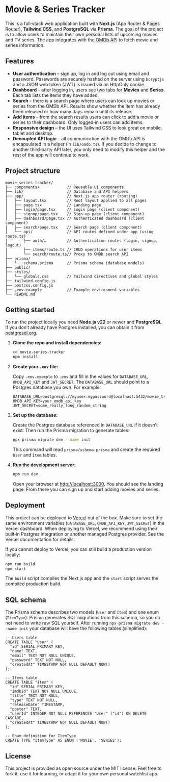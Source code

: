 # Movie & Series Tracker

This is a full‑stack web application built with **Next.js** (App Router & Pages Router), **Tailwind CSS**, and **PostgreSQL** via **Prisma**.  The goal of the project is to allow users to maintain their own personal lists of upcoming movies and TV series.  The app integrates with the [OMDb API](https://www.omdbapi.com/) to fetch movie and series information.

## Features

- **User authentication** – sign up, log in and log out using email and password.  Passwords are securely hashed on the server using `bcryptjs` and a JSON web token (JWT) is issued via an HttpOnly cookie.
- **Dashboard** – after logging in, users see two tabs for **Movies** and **Series**.  Each tab lists the items they have added.
- **Search** – there is a search page where users can look up movies or series from the OMDb API.  Results show whether the item has already been released or how many days remain until its release.
- **Add items** – from the search results users can click to add a movie or series to their dashboard.  Only logged‑in users can add items.
- **Responsive design** – the UI uses Tailwind CSS to look great on mobile, tablet and desktop.
- **Decoupled API logic** – all communication with the OMDb API is encapsulated in a helper (in `lib/omdb.ts`).  If you decide to change to another third‑party API later, you only need to modify this helper and the rest of the app will continue to work.

## Project structure

```
movie-series-tracker/
├── components/            // Reusable UI components
├── lib/                   // Database and API helpers
├── app/                   // Next.js app router (routing)
│   ├── layout.tsx         // Root layout applied to all pages
│   ├── page.tsx           // Landing page
│   ├── login/page.tsx     // Login page (client component)
│   ├── signup/page.tsx    // Sign‑up page (client component)
│   ├── dashboard/page.tsx // Authenticated dashboard (client component)
│   ├── search/page.tsx    // Search page (client component)
│   └── api/               // API routes defined under app (using route.ts)
│       ├── auth/…         // Authentication routes (login, signup, logout)
│       ├── items/route.ts // CRUD operations for user items
│       └── search/route.ts// Proxy to OMDb search API
├── prisma/
│   └── schema.prisma      // Prisma schema (database models)
├── public/
├── styles/
│   └── globals.css        // Tailwind directives and global styles
├── tailwind.config.js
├── postcss.config.js
├── .env.example           // Example environment variables
└── README.md
```

## Getting started

To run the project locally you need **Node.js v22** or newer and **PostgreSQL**.  If you don’t already have Postgres installed, you can obtain it from [postgresql.org](https://www.postgresql.org/download/).

1. **Clone the repo and install dependencies:**

   ```bash
   cd movie-series-tracker
   npm install
   ```

2. **Create your `.env` file:**

   Copy `.env.example` to `.env` and fill in the values for `DATABASE_URL`, `OMDB_API_KEY` and `JWT_SECRET`.  The `DATABASE_URL` should point to a Postgres database you own.  For example:

   ```env
   DATABASE_URL=postgresql://myuser:mypassword@localhost:5432/movie_tracker
   OMDB_API_KEY=your_omdb_api_key
   JWT_SECRET=some_really_long_random_string
   ```

3. **Set up the database:**

   Create the Postgres database referenced in `DATABASE_URL` if it doesn’t exist.  Then run the Prisma migration to generate tables:

   ```bash
   npx prisma migrate dev --name init
   ```

   This command will read `prisma/schema.prisma` and create the required `User` and `Item` tables.

4. **Run the development server:**

   ```bash
   npm run dev
   ```

   Open your browser at <http://localhost:3000>.  You should see the landing page.  From there you can sign up and start adding movies and series.

## Deployment

This project can be deployed to [Vercel](https://vercel.com/) out of the box.  Make sure to set the same environment variables (`DATABASE_URL`, `OMDB_API_KEY`, `JWT_SECRET`) in the Vercel dashboard.  When deploying to Vercel, we recommend using their built‑in Postgres integration or another managed Postgres provider.  See the Vercel documentation for details.

If you cannot deploy to Vercel, you can still build a production version locally:

```bash
npm run build
npm start
```

The `build` script compiles the Next.js app and the `start` script serves the compiled production build.

## SQL schema

The Prisma schema describes two models (`User` and `Item`) and one enum (`ItemType`).  Prisma generates SQL migrations from this schema, so you do not need to write raw SQL yourself.  After running `npx prisma migrate dev --name init` your database will have the following tables (simplified):

```
-- Users table
CREATE TABLE "User" (
  "id" SERIAL PRIMARY KEY,
  "name" TEXT,
  "email" TEXT NOT NULL UNIQUE,
  "password" TEXT NOT NULL,
  "createdAt" TIMESTAMP NOT NULL DEFAULT NOW()
);

-- Items table
CREATE TABLE "Item" (
  "id" SERIAL PRIMARY KEY,
  "imdbId" TEXT NOT NULL UNIQUE,
  "title" TEXT NOT NULL,
  "type" TEXT NOT NULL,
  "releaseDate" TIMESTAMP,
  "poster" TEXT,
  "userId" INTEGER NOT NULL REFERENCES "User" ("id") ON DELETE CASCADE,
  "createdAt" TIMESTAMP NOT NULL DEFAULT NOW()
);

-- Enum definition for ItemType
CREATE TYPE "ItemType" AS ENUM ('MOVIE', 'SERIES');
```

## License

This project is provided as open source under the MIT license.  Feel free to fork it, use it for learning, or adapt it for your own personal watchlist app.